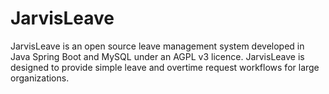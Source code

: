 # JarvisLeave
JarvisLeave is an open source leave management system developed in Java Spring Boot and MySQL under an AGPL v3 licence.
JarvisLeave is designed to provide simple leave and overtime request workflows for large organizations.
